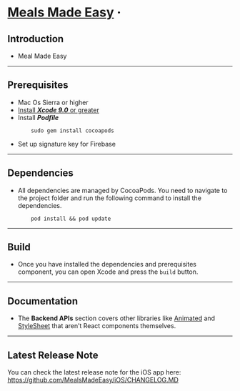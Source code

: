 # [Meals Made Easy](https://github.com/MealsMadeEasy/iOS) &middot;  

## Introduction
- Meal Made Easy
---
## Prerequisites
- Mac Os Sierra or higher
- [Install ***Xcode 9.0*** or greater](https://developer.apple.com/xcode/)
- Install ***Podfile***
    ```
        sudo gem install cocoapods
    ```
- Set up signature key for Firebase

---

## Dependencies
- All dependencies are managed by CocoaPods. You need to navigate to the project folder and run the following command to install the dependencies.

    ```
        pod install && pod update
    ```
---

## Build
- Once you have installed the dependencies and prerequisites component, you can open Xcode and press the `build` button.

---

## Documentation

- The **Backend APIs** section covers other libraries like [Animated](https://facebook.github.io/react-native/docs/animated.html) and [StyleSheet](https://facebook.github.io/react-native/docs/stylesheet.html) that aren’t React components themselves.

---

## Latest Release Note

You can check the latest release note for the iOS app here: 
https://github.com/MealsMadeEasy/iOS/CHANGELOG.MD
